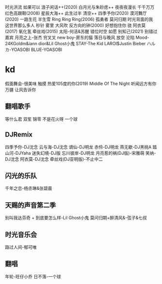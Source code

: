 时光洪流
如果可以
浪子闲话++(2020)
白月光与朱砂痣++
夜夜夜漫长
千千万万
红色高跟鞋(2008)
星辰大海++
此生过半
清空++
四季予你(2020)
漠河舞厅(2020)
一路生花
半生雪
Ring Ring Ring(2006)
孤勇者
莫问归期
时光背面的我
这世界那么多人
秒针
雾里
大风吹
反方向的钟(2000)
好想抱住你
骁
阿衣莫(2017)
氧化氢
牵丝戏(2015)
太阳-何洁&苏醒
错位时空
如愿
别知己(2021)
别错过
嘉宾
月亮之上-张杰
穷叉叉
new boy-房东的猫
落日与晚风
放空
沦陷
Mood-24KGoldm&iann dior&Lil Ghost小鬼
STAY-The Kid LAROI$Justin Bieber
ハルカ-YOASOBI
BLUE-YOASOBI
# kd
假面舞会-很美味
触摸
热爱105度的你(2019)
Middle Of The Night
听闻远方有你
万疆
让风告诉你
## 翻唱歌手
等什么君
双笙
锦零
不是花火呀
一个球
## DJRemix
四季予你-DJ沈念
云与海-DJ沈念
谪仙-DJ明龙
赤伶-DJ明龙
燕无歇-DJ黑桃A
踏山河-DJYaha
迷失幻境-DJ版
忘川彼岸-DJ明龙
月亮惹的祸(DJ版)-宋雅萌
笑纳-DJ沈念
阿衣莫-DJ沈念
牵丝戏(DJ亚明版)-不止中二
## 闪光的乐队
千年之恋-杨丞琳&张碧晨
## 天赐的声音第二季
别叫我达芬奇 + 到底要怎么样-Lil Ghost小鬼
莫问归期+醉清风&-弦子&七叔
## 时光音乐会
路过人间-郁可唯
## 翻唱
年轮-旺仔小乔
日不落-一个球
